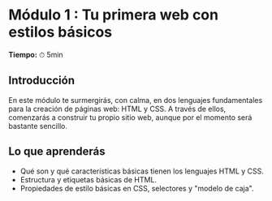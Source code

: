 # Módulo 1 : Tu primera web con estilos básicos

**Tiempo:** ⏱ 5min

## Introducción

En este módulo te surmergirás, con calma, en dos lenguajes fundamentales para la creación de páginas web: HTML y CSS. A través de ellos, comenzarás a construir tu propio sitio web, aunque por el momento será bastante sencillo.

## Lo que aprenderás

* Qué son y qué características básicas tienen los lenguajes HTML y CSS.
* Estructura y etiquetas básicas de HTML.
* Propiedades de estilo básicas en CSS, selectores y "modelo de caja".
